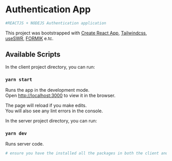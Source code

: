 # Authentication App

```bash
#REACTJS + NODEJS Authentication application
```

This project was bootstrapped with [Create React App](https://github.com/facebook/create-react-app), [Tailwindcss](#), [useSWR](#), [FORMIK](#) e.tc.

## Available Scripts

In the client project directory, you can run:

### `yarn start`

Runs the app in the development mode.\
Open [http://localhost:3000](http://localhost:3000) to view it in the browser.

The page will reload if you make edits.\
You will also see any lint errors in the console.

In the server project directory, you can run:

### `yarn dev`

Runs server code.

```python
# ensure you have the installed all the packages in both the client and server directories
```
